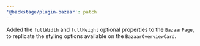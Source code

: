 ```yaml
---
'@backstage/plugin-bazaar': patch
---
```


Added the `fullWidth` and `fullHeight` optional properties to the `BazaarPage`,
to replicate the styling options available on the `BazaarOverviewCard`.
